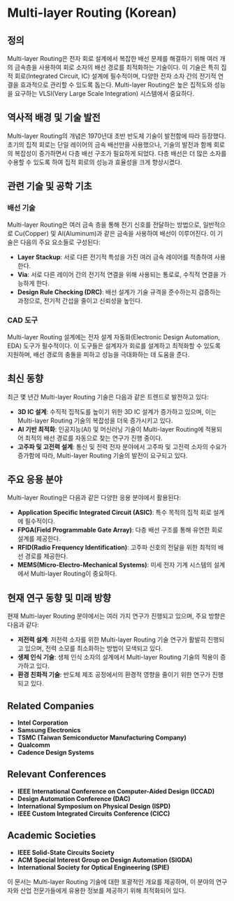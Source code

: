 # Multi-layer Routing (Korean)

## 정의

Multi-layer Routing은 전자 회로 설계에서 복잡한 배선 문제를 해결하기 위해 여러 개의 금속층을 사용하여 회로 소자의 배선 경로를 최적화하는 기술이다. 이 기술은 특히 집적 회로(Integrated Circuit, IC) 설계에 필수적이며, 다양한 전자 소자 간의 전기적 연결을 효과적으로 관리할 수 있도록 돕는다. Multi-layer Routing은 높은 집적도와 성능을 요구하는 VLSI(Very Large Scale Integration) 시스템에서 중요하다.

## 역사적 배경 및 기술 발전

Multi-layer Routing의 개념은 1970년대 초반 반도체 기술이 발전함에 따라 등장했다. 초기의 집적 회로는 단일 레이어의 금속 배선만을 사용했으나, 기술의 발전과 함께 회로의 복잡성이 증가하면서 다층 배선 구조가 필요하게 되었다. 다층 배선은 더 많은 소자를 수용할 수 있도록 하여 집적 회로의 성능과 효율성을 크게 향상시켰다.

## 관련 기술 및 공학 기초

### 배선 기술

Multi-layer Routing은 여러 금속 층을 통해 전기 신호를 전달하는 방법으로, 일반적으로 Cu(Copper) 및 Al(Aluminum)과 같은 금속을 사용하여 배선이 이루어진다. 이 기술은 다음의 주요 요소들로 구성된다:

- **Layer Stackup**: 서로 다른 전기적 특성을 가진 여러 금속 레이어를 적층하여 사용한다.
- **Via**: 서로 다른 레이어 간의 전기적 연결을 위해 사용되는 통로로, 수직적 연결을 가능하게 한다.
- **Design Rule Checking (DRC)**: 배선 설계가 기술 규격을 준수하는지 검증하는 과정으로, 전기적 간섭을 줄이고 신뢰성을 높인다.

### CAD 도구

Multi-layer Routing 설계에는 전자 설계 자동화(Electronic Design Automation, EDA) 도구가 필수적이다. 이 도구들은 설계자가 회로를 설계하고 최적화할 수 있도록 지원하며, 배선 경로의 충돌을 피하고 성능을 극대화하는 데 도움을 준다.

## 최신 동향

최근 몇 년간 Multi-layer Routing 기술은 다음과 같은 트렌드로 발전하고 있다:

- **3D IC 설계**: 수직적 집적도를 높이기 위한 3D IC 설계가 증가하고 있으며, 이는 Multi-layer Routing 기술의 복잡성을 더욱 증가시키고 있다.
- **AI 기반 최적화**: 인공지능(AI) 및 머신러닝 기술이 Multi-layer Routing에 적용되어 최적의 배선 경로를 자동으로 찾는 연구가 진행 중이다.
- **고주파 및 고전력 설계**: 통신 및 전력 전자 분야에서 고주파 및 고전력 소자의 수요가 증가함에 따라, Multi-layer Routing 기술의 발전이 요구되고 있다.

## 주요 응용 분야

Multi-layer Routing은 다음과 같은 다양한 응용 분야에서 활용된다:

- **Application Specific Integrated Circuit (ASIC)**: 특수 목적의 집적 회로 설계에 필수적이다.
- **FPGA(Field Programmable Gate Array)**: 다층 배선 구조를 통해 유연한 회로 설계를 제공한다.
- **RFID(Radio Frequency Identification)**: 고주파 신호의 전달을 위한 최적의 배선 경로를 제공한다.
- **MEMS(Micro-Electro-Mechanical Systems)**: 미세 전자 기계 시스템의 설계에서 Multi-layer Routing이 중요하다.

## 현재 연구 동향 및 미래 방향

현재 Multi-layer Routing 분야에서는 여러 가지 연구가 진행되고 있으며, 주요 방향은 다음과 같다:

- **저전력 설계**: 저전력 소자를 위한 Multi-layer Routing 기술 연구가 활발히 진행되고 있으며, 전력 소모를 최소화하는 방법이 모색되고 있다.
- **생체 인식 기술**: 생체 인식 소자의 설계에서 Multi-layer Routing 기술의 적용이 증가하고 있다.
- **환경 친화적 기술**: 반도체 제조 공정에서의 환경적 영향을 줄이기 위한 연구가 진행되고 있다.

## Related Companies

- **Intel Corporation**
- **Samsung Electronics**
- **TSMC (Taiwan Semiconductor Manufacturing Company)**
- **Qualcomm**
- **Cadence Design Systems**

## Relevant Conferences

- **IEEE International Conference on Computer-Aided Design (ICCAD)**
- **Design Automation Conference (DAC)**
- **International Symposium on Physical Design (ISPD)**
- **IEEE Custom Integrated Circuits Conference (CICC)**

## Academic Societies

- **IEEE Solid-State Circuits Society**
- **ACM Special Interest Group on Design Automation (SIGDA)**
- **International Society for Optical Engineering (SPIE)**

이 문서는 Multi-layer Routing 기술에 대한 포괄적인 개요를 제공하며, 이 분야의 연구자와 산업 전문가들에게 유용한 정보를 제공하기 위해 최적화되어 있다.